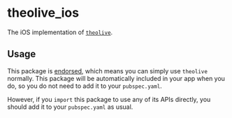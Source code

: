 # theolive_ios

The iOS implementation of [`theolive`][1].

## Usage

This package is [endorsed][2], which means you can simply use `theolive` normally.
This package will be automatically included in your app when you do, so you do not need to add it to your `pubspec.yaml`.

However, if you `import` this package to use any of its APIs directly,
you should add it to your `pubspec.yaml` as usual.

[1]: https://pub.dev/packages/theolive
[2]: https://flutter.dev/docs/development/packages-and-plugins/developing-packages#endorsed-federated-plugin